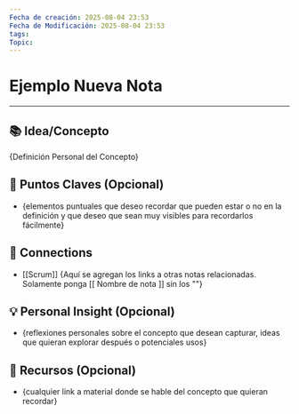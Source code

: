 ```yaml
---
Fecha de creación: 2025-08-04 23:53
Fecha de Modificación: 2025-08-04 23:53
tags: 
Topic:
---
```



# **Ejemplo Nueva Nota**


---

## 📚 Idea/Concepto 

{Definición Personal del Concepto}

## 📌 Puntos Claves (Opcional)
- {elementos puntuales que deseo recordar que pueden estar o no en la definición y que deseo que sean muy visibles para recordarlos fácilmente}

## 🔗 Connections
- [[Scrum]]
{Aquí se agregan los links a otras notas relacionadas. Solamente ponga \[\[ Nombre de nota \]\] sin los "\"}
## 💡 Personal Insight (Opcional)
- {reflexiones personales sobre el concepto que desean capturar, ideas que quieran explorar después o potenciales usos}
## 🧾 Recursos (Opcional)
- {cualquier link a material donde se hable del concepto que quieran recordar}